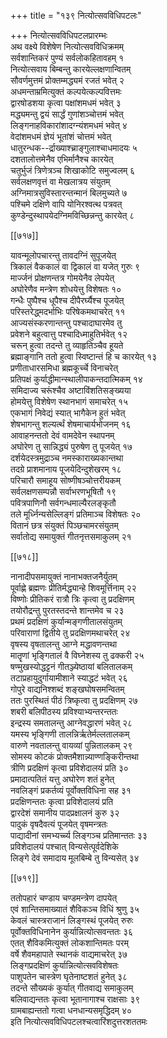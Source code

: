 +++
title = "१३९ नित्योत्सवविधिपटलः"

+++
नित्योत्सवविधिपटलप्रारम्भः  
अथ वक्ष्ये विशेषेण नित्योत्सवविधिक्रमम्  
सर्वशान्तिकरं पुण्यं सर्वलोकहितावहम् १  
नित्योत्सवाय बिम्बन्तु कारयेल्लक्षणान्वितम्  
सौवर्णमुत्तमं प्रोक्तम्मद्ध्यमं रजतं भवेत् २  
अधमन्ताम्रमित्युक्तं कल्पयेत्कल्पवित्तमः  
द्वारषोडशया कृत्वा पक्षांशमधमं भवेत् ३  
मद्ध्यमन्तु द्वयं सार्द्धं गुणांशञ्चोत्तमं भवेत्  
लिङ्गनाहविकारांशादग्न्यंशमधमं भवेत् ४  
वेदांशमधमं ज्ञेयं भूतांशं चोत्तमं भवेत्  
धातुरन्धक--र्द्राख्याश्च्राङ्गुलाश्चाधमादयः ५  
दशतालोत्तमेनैव एभिर्मानैश्च कारयेत्  
चतुर्भुजं त्रिणेत्रञ्च शिखाकोटि समुज्वलम् ६  
सर्वलक्षणवृत्तं वा मेखलात्रय संयुतम्  
अग्निमात्रसुविस्तारन्तन्मानं बिलमुच्यते ७  
पश्चिमे दक्षिणे वापि योनिरश्वत्थ पत्रवत्  
कुण्डेन्दुस्थापयेदग्निमविच्छिन्नन्तु कारयेत् ८  

[[७१७]]  

यावन्मूलोपचारन्तु तावदग्निं सुपूजयेत्  
त्रिकालं वैककालं वा द्विकालं वा यजेत् गुरुः ९  
मार्ज्जनं प्रोक्षणन्तत्र गोमयेनैव लेपयेत्  
अघोरेणैव मन्त्रेण शोधयेत्तु विशेषतः १०  
गन्धैः पुष्पैश्च धूपैश्च दीपैरर्घ्यैश्च पूजयेत्  
परिस्तरेद्ध्मदर्भाभिः परिषेकमथाचरेत् ११  
आज्यसंस्करणान्तन्तु पश्चादाघारमेव तु  
प्रवेशने बहुत्वात्तु पश्चादिध्माहुतिर्भवेत् १२  
चरून् हुत्वा तदन्ते तु व्याहृतिञ्चैव हूयते  
ब्रह्माङ्गानि ततो हुत्वा स्विष्टान्तं हि च कारयेत् १३  
प्रणीताधारसमिधा ब्रह्मकूर्च्चे विनाचरेत्  
प्रतिपक्षं कुर्याद्धीमान्स्थालीपाकन्तदात्मिकम् १४  
समिदाज्य चरूंश्चैव अष्टाविंशतिसङ्ख्यया  
होमयेत्तु विशेषेण स्थानभागं समाचरेत् १५  
एकभागं निवेद्यं स्यात् भागैकेन हुतं भवेत्  
शेषभागन्तु शल्यर्त्थं शेषमाचार्यभोजनम् १६  
आवाहनन्ततो देवं वामदेवेन स्थापनम्  
अघोरेण तु सान्निद्ध्यं पुरुषेण तु पूजयेत् १७  
दर्शयेदस्त्रमुद्राञ्च नमस्काराख्यकान्तथा  
तदग्रे प्राशमानाय पूजयेदिन्दुशेखरम् १८  
परिचारौ समाहूय सोष्णीषञ्चोत्तरीयकम्  
सर्वलक्षणसम्पन्नौ सर्वाभरणभूषितौ १९  
पवित्रपाणिनौ सर्वगन्धमाल्यैरलङ्कृतौ  
तले मूर्ध्निन्यसेल्लिङ्गं प्रतिमाञ्च विशेषतः २०  
वितानं छत्र संयुक्तं पिञ्छचामरसंयुतम्  
सर्वातोद्य समायुक्तं गीतनृत्तसमाकुलम् २१  

[[७१८]]  

नानादीपसमायुक्तं नानाभक्तजनैर्युतम्  
पूर्वाह्णे ब्रह्मणः प्रीतिर्मद्ध्यान्हे शिवमूर्त्तिनाम् २२  
विष्णोः प्रीतिकरं रात्रौ त्रिः कृत्वा तु प्रदक्षिणम्  
तयोरौद्रन्तु पुरतस्तदन्ते शान्तमेव च २३  
प्रथमं प्रदक्षिणं कुर्यान्मङ्गणीतालसंयुतम्  
परिवाराणां द्वितीये तु प्रदक्षिणमथाचरेत् २४  
वृषस्य वृषतालन्तु आग्ने मद्धावणन्तथा  
मातॄणां भृङ्गितालं वै विघ्नेशस्य तु ढक्करी २५  
षण्मुखस्योद्धट्टनं गीतञ्ज्येष्ठायां बलितालकम्  
तटाप्रहायुदुर्गायामीशाने स्याद्धटं भवेत् २६  
गोपुरे वाद्यनिश्शब्दं शङ्खघोषसमन्वितम्  
ततः पुरस्थितं पीठं त्रिष्कृत्वा तु प्रदक्षिणम् २७  
शबरी बलिपीठस्य प्रविश्याभ्यन्तरन्ततः  
इन्द्रस्य समतालन्तु आग्नेवद्धारणं भवेत् २८  
यमस्य भृङ्गिणी तालन्निर्ऋतेर्मल्लतालकम्  
वारुणे नवतालन्तु वायव्यां पुन्नितालकम् २९  
सोमस्य कोटकं प्रोक्तमैशान्न्याण्णङ्किरीन्तथा  
त्रीणि प्रदक्षिणं कृत्वा प्रविशेदालयं प्रति ३०  
प्रमादात्पतितं यत्तु अघोरेण शतं हुनेत्  
नवलिङ्गं प्रकर्तव्यं पूर्वोक्तविधिना सह ३१  
प्रदक्षिणन्ततः कृत्वा प्रविशेदालयं प्रति  
द्वारदेशं समानीय पादप्रक्षालनं कुरु ३२  
पादुकं वृषदैवत्यं पूजयेत् वृषमन्त्रतः  
पाद्यादीनां समभ्यर्च्च्य लिङ्गञ्च प्रतिमान्ततः ३३  
प्रविशेदालयं पश्चात् विन्यसेत्पूर्वदेशिके  
लिङ्गे देवं समादाय मूलबिम्बे तु विन्यसेत् ३४  

[[७१९]]  

ततोपहारं चण्डाय चण्डमन्त्रेण दापयेत्  
एवं शान्तिसमाख्यातं शैविकञ्च विधिं श्रुणु ३५  
केवलं चास्त्रराजानं लिङ्गस्थं पूजयेत् रुरुः  
पूर्वोक्तविधिनानेन कुर्यान्नित्योत्सवन्ततः ३६  
एतत् शैविकमित्युक्तं लोकशान्तिमतः परम्  
वर्षे शैवमहापाते स्थानकं वाद्यमाचरेत् ३७  
लिङ्गप्रदक्षिणं कुर्यान्नित्योत्सवविशेषतः  
पाशुपतेन चास्त्रेण घृतेनाष्टशतं हुनेत् ३८  
तदन्ते सौख्यकं कुर्यात् गीतवाद्य समाकुलम्  
बलिवाद्यन्ततः कृत्वा भूतानागाश्च राक्षसाः ३९  
ग्रामबाह्यन्ततो गत्वा धनधान्यसमृद्धिदम् ४०  
इति नित्योत्सवविधिपटलश्चत्वारिंशदुत्तरशततमः  
